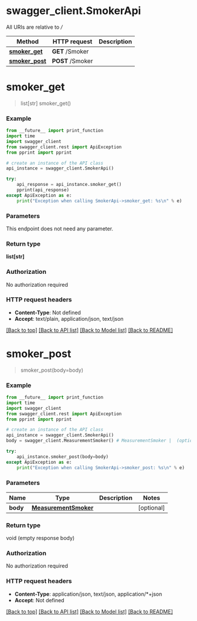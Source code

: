 # swagger_client.SmokerApi

All URIs are relative to */*

Method | HTTP request | Description
------------- | ------------- | -------------
[**smoker_get**](SmokerApi.md#smoker_get) | **GET** /Smoker | 
[**smoker_post**](SmokerApi.md#smoker_post) | **POST** /Smoker | 

# **smoker_get**
> list[str] smoker_get()



### Example
```python
from __future__ import print_function
import time
import swagger_client
from swagger_client.rest import ApiException
from pprint import pprint

# create an instance of the API class
api_instance = swagger_client.SmokerApi()

try:
    api_response = api_instance.smoker_get()
    pprint(api_response)
except ApiException as e:
    print("Exception when calling SmokerApi->smoker_get: %s\n" % e)
```

### Parameters
This endpoint does not need any parameter.

### Return type

**list[str]**

### Authorization

No authorization required

### HTTP request headers

 - **Content-Type**: Not defined
 - **Accept**: text/plain, application/json, text/json

[[Back to top]](#) [[Back to API list]](../README.md#documentation-for-api-endpoints) [[Back to Model list]](../README.md#documentation-for-models) [[Back to README]](../README.md)

# **smoker_post**
> smoker_post(body=body)



### Example
```python
from __future__ import print_function
import time
import swagger_client
from swagger_client.rest import ApiException
from pprint import pprint

# create an instance of the API class
api_instance = swagger_client.SmokerApi()
body = swagger_client.MeasurementSmoker() # MeasurementSmoker |  (optional)

try:
    api_instance.smoker_post(body=body)
except ApiException as e:
    print("Exception when calling SmokerApi->smoker_post: %s\n" % e)
```

### Parameters

Name | Type | Description  | Notes
------------- | ------------- | ------------- | -------------
 **body** | [**MeasurementSmoker**](MeasurementSmoker.md)|  | [optional] 

### Return type

void (empty response body)

### Authorization

No authorization required

### HTTP request headers

 - **Content-Type**: application/json, text/json, application/*+json
 - **Accept**: Not defined

[[Back to top]](#) [[Back to API list]](../README.md#documentation-for-api-endpoints) [[Back to Model list]](../README.md#documentation-for-models) [[Back to README]](../README.md)

